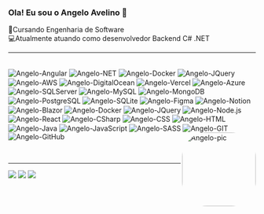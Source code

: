 
### Ola! Eu sou o Angelo Avelino 👋

🌱Cursando Engenharia de Software <br>
💻Atualmente atuando como desenvolvedor Backend C# .NET

<hr>


<div style="display: inline_block"><br>
  <img align="center" alt="Angelo-Angular" src="https://img.shields.io/badge/Angular-%23DD0031.svg?logo=angular&logoColor=white">
  <img align="center" alt="Angelo-NET" src="https://img.shields.io/badge/.NET-512BD4?logo=dotnet&logoColor=fff">
  <img align="center" alt="Angelo-Docker" src="https://img.shields.io/badge/Docker-2496ED?logo=docker&logoColor=fff">
  <img align="center" alt="Angelo-JQuery" src="https://img.shields.io/badge/jQuery-0769AD?logo=jquery&logoColor=fff">
  <img align="center" alt="Angelo-AWS" src="https://img.shields.io/badge/AWS-232F3E?logo=amazon-aws&logoColor=white">
  <img align="center" alt="Angelo-DigitalOcean" src="https://img.shields.io/badge/DigitalOcean-0080FF?logo=digitalocean&logoColor=white">
  <img align="center" alt="Angelo-Vercel" src="https://img.shields.io/badge/Vercel-000000?logo=vercel&logoColor=white">
  <img align="center" alt="Angelo-Azure" src="https://img.shields.io/badge/Azure-0078D4?logo=microsoft-azure&logoColor=white">
  <img align="center" alt="Angelo-SQLServer" src="https://img.shields.io/badge/SQL%20Server-CC2927?logo=microsoft-sql-server&logoColor=white">
  <img align="center" alt="Angelo-MySQL" src="https://img.shields.io/badge/MySQL-4479A1?logo=mysql&logoColor=white">
  <img align="center" alt="Angelo-MongoDB" src="https://img.shields.io/badge/MongoDB-47A248?logo=mongodb&logoColor=white">
  <img align="center" alt="Angelo-PostgreSQL" src="https://img.shields.io/badge/PostgreSQL-336791?logo=postgresql&logoColor=white">
  <img align="center" alt="Angelo-SQLite" src="https://img.shields.io/badge/SQLite-003B57?logo=sqlite&logoColor=white">
  <img align="center" alt="Angelo-Figma" src="https://img.shields.io/badge/Figma-F24E1E?logo=figma&logoColor=white">
  <img align="center" alt="Angelo-Notion" src="https://img.shields.io/badge/Notion-000000?logo=notion&logoColor=white">
  <img align="center" alt="Angelo-Blazor" src="https://img.shields.io/badge/.NET%20Blazor-512BD4?logo=dotnet&logoColor=white">
  <img align="center" alt="Angelo-Docker" src="https://img.shields.io/badge/Docker-2496ED?logo=docker&logoColor=white">
  <img align="center" alt="Angelo-JQuery" src="https://img.shields.io/badge/jQuery-0769AD?logo=jquery&logoColor=white">
  <img align="center" alt="Angelo-Node.js" src="https://img.shields.io/badge/Node.js-339933?logo=nodedotjs&logoColor=white">
  <img align="center" alt="Angelo-React" src="https://img.shields.io/badge/React-61DAFB?logo=react&logoColor=black">
  <img align="center" alt="Angelo-CSharp" src="https://img.shields.io/badge/C%23-239120?logo=csharp&logoColor=white">
  <img align="center" alt="Angelo-CSS" src="https://img.shields.io/badge/CSS-1572B6?logo=css3&logoColor=white">
  <img align="center" alt="Angelo-HTML" src="https://img.shields.io/badge/HTML-E34F26?logo=html5&logoColor=white">
  <img align="center" alt="Angelo-Java" src="https://img.shields.io/badge/Java-007396?logo=java&logoColor=white">
  <img align="center" alt="Angelo-JavaScript" src="https://img.shields.io/badge/JavaScript-F7DF1E?logo=javascript&logoColor=black">
  <img align="center" alt="Angelo-SASS" src="https://img.shields.io/badge/SASS-CC6699?logo=sass&logoColor=white">
  <img align="center" alt="Angelo-GIT" src="https://img.shields.io/badge/Git-F05032?logo=git&logoColor=white">
  <img align="center" alt="Angelo-GitHub" src="https://img.shields.io/badge/GitHub-181717?logo=github&logoColor=white">
  <img align="right" alt="Angelo-pic" height="150" style="border-radius:50px;" src="https://images-wixmp-ed30a86b8c4ca887773594c2.wixmp.com/f/c5883c7a-89ab-4521-bf3f-0bc3bf2b69a5/dec0cho-a9fb7b6c-3ce5-4a38-9f52-4131959e688b.gif?token=eyJ0eXAiOiJKV1QiLCJhbGciOiJIUzI1NiJ9.eyJzdWIiOiJ1cm46YXBwOjdlMGQxODg5ODIyNjQzNzNhNWYwZDQxNWVhMGQyNmUwIiwiaXNzIjoidXJuOmFwcDo3ZTBkMTg4OTgyMjY0MzczYTVmMGQ0MTVlYTBkMjZlMCIsIm9iaiI6W1t7InBhdGgiOiJcL2ZcL2M1ODgzYzdhLTg5YWItNDUyMS1iZjNmLTBiYzNiZjJiNjlhNVwvZGVjMGNoby1hOWZiN2I2Yy0zY2U1LTRhMzgtOWY1Mi00MTMxOTU5ZTY4OGIuZ2lmIn1dXSwiYXVkIjpbInVybjpzZXJ2aWNlOmZpbGUuZG93bmxvYWQiXX0.LRS1bJrvo_h0kz-B9t4fGiwEQvLKAtmQjDST4ntK9c0">


   <br><hr>


<div> 
  <a href="https://www.instagram.com/angeloavelinoo/?next=%2F" target="_blank"><img src="https://img.shields.io/badge/-Instagram-%23E4405F?style=for-the-badge&logo=instagram&logoColor=white" target="_blank"></a>
  <a href = "mailto:angeloavelino33211781@gmail.com"><img src="https://img.shields.io/badge/-Gmail-%23333?style=for-the-badge&logo=gmail&logoColor=white" target="_blank"></a>
  <a href="https://www.linkedin.com/in/angelo-avelino-6a1929204/" target="_blank"><img src="https://img.shields.io/badge/-LinkedIn-%230077B5?style=for-the-badge&logo=linkedin&logoColor=white" target="_blank"></a>   
</div>
